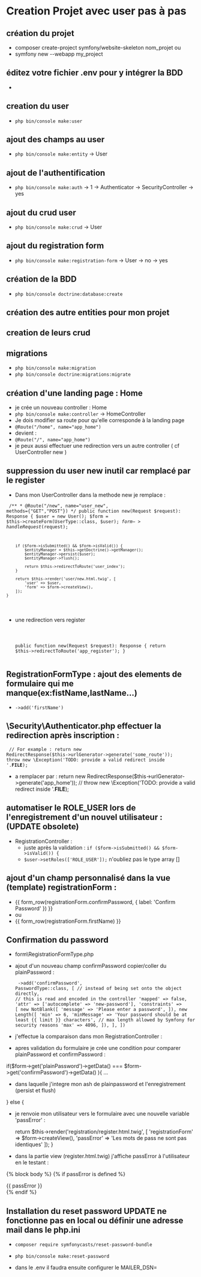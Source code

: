 # Creation Projet avec user pas à pas

## création du projet

- composer create-project symfony/website-skeleton nom_projet
ou
- symfony new --webapp my_project
## éditez votre fichier .env pour y intégrer la BDD

- ```DATABASE_URL="mysql://login:password@127.0.0.1:3306/dbname"

## creation du user

- ```php bin/console make:user```

## ajout des champs au user

- ```php bin/console make:entity```
-> User

## ajout de l'authentification

- ```php bin/console make:auth```
-> 1
-> Authenticator
-> SecurityController
-> yes

## ajout du crud user

- ```php bin/console make:crud```
-> User

## ajout du registration form

- ```php bin/console make:registration-form```
-> User
-> no
-> yes

## création de la BDD

- ```php bin/console doctrine:database:create```

## création des autre entities pour mon projet

## creation de leurs crud

## migrations

- ```php bin/console make:migration```
- ```php bin/console doctrine:migrations:migrate```

## création d'une landing page : Home

- je crée un nouveau controller : Home
- ```php bin/console make:controller```
-> HomeController
- Je dois modifier sa route pour qu'elle corresponde à la landing page
- ```@Route("/home", name="app_home")```
- devient :
- ```@Route("/", name="app_home")```
- je peux aussi effectuer une redirection vers un autre controller ( cf UserController new )

## suppression du user new inutil car remplacé par le register

- Dans mon UserController dans la methode new je remplace :

<code><pre>
    /**
     * @Route("/new", name="user_new", methods={"GET","POST"})
     */
    public function new(Request $request): Response
    {
        $user = new User();
        $form = $this->createForm(UserType::class, $user);
        $form->handleRequest($request);

        if ($form->isSubmitted() && $form->isValid()) {
            $entityManager = $this->getDoctrine()->getManager();
            $entityManager->persist($user);
            $entityManager->flush();

            return $this->redirectToRoute('user_index');
        }

        return $this->render('user/new.html.twig', [
            'user' => $user,
            'form' => $form->createView(),
        ]);
    }
</pre></code>

- une redirection vers register
<code><pre>
     
    public function new(Request $request): Response
    {
        return $this->redirectToRoute('app_register');
    }
</pre></code>

## RegistrationFormType : ajout des elements de formulaire qui me manque(ex:fistName,lastName...)  

- ```->add('firstName')```

## \Security\Authenticator.php effectuer la redirection après inscription :

<code><pre>
// For example : return new RedirectResponse($this->urlGenerator->generate('some_route'));
        throw new \Exception('TODO: provide a valid redirect inside '.__FILE__);
</pre></code>

- a remplacer par :
 return new RedirectResponse($this->urlGenerator->generate('app_home'));
        // throw new \Exception('TODO: provide a valid redirect inside '.__FILE__);

## automatiser le ROLE_USER lors de l'enregistrement d'un nouvel utilisateur : (UPDATE obsolete)

- RegistrationController :
    - juste après la validation :
    ```if ($form->isSubmitted() && $form->isValid()) {```
    - ```$user->setRoles(['ROLE_USER']);``` n'oubliez pas le type array []

## ajout d'un champ personnalisé dans la vue (template) registrationForm :

- {{ form_row(registrationForm.confirmPassword, {
            label: 'Confirm Password'
        }) }}
- ou
- {{ form_row(registrationForm.firstName) }}

## Confirmation du password

- form\RegistrationFormType.php
- ajout d'un nouveau champ confirmPassword copier/coller du plainPassword :
<code><pre>
->add('confirmPassword', PasswordType::class, [
    // instead of being set onto the object directly,
    // this is read and encoded in the controller
    'mapped' => false,
    'attr' => ['autocomplete' => 'new-password'],
    'constraints' => [
        new NotBlank([
            'message' => 'Please enter a password',
        ]),
        new Length([
            'min' => 6,
            'minMessage' => 'Your password should be at least {{ limit }} characters',
            // max length allowed by Symfony for security reasons
            'max' => 4096,
        ]),
    ],
])
</pre></code>

- j'effectue la comparaison dans mon RegistrationController :
- apres validation du formulaire je crée une condition pour comparer plainPassword et confirmPassword :

 if($form->get('plainPassword')->getData() === $form->get('confirmPassword')->getData() ){ ...

 - dans laquelle j'integre mon ash de plainpassword et l'enregistrement (persist et flush)

 } else {

- je renvoie mon utilisateur vers le formulaire avec une nouvelle variable 'passError' :

    return $this->render('registration/register.html.twig', [
                    'registrationForm' => $form->createView(),
                    'passError' => 'Les mots de pass ne sont pas identiques'
        ]);
 }


- dans la partie view (register.html.twig) j'affiche passError à l'utilisateur en le testant :

{% block body %}
    {% if passError is defined %}
        <div class="alert alert-danger" role="alert">{{ passError }}</div>
{% endif %}

## Installation du reset password UPDATE ne fonctionne pas en local ou définir une adresse mail dans le php.ini
 - ```composer require symfonycasts/reset-password-bundle```
 - ```php bin/console make:reset-password```

 - dans le .env il faudra ensuite configurer le MAILER_DSN= 

 